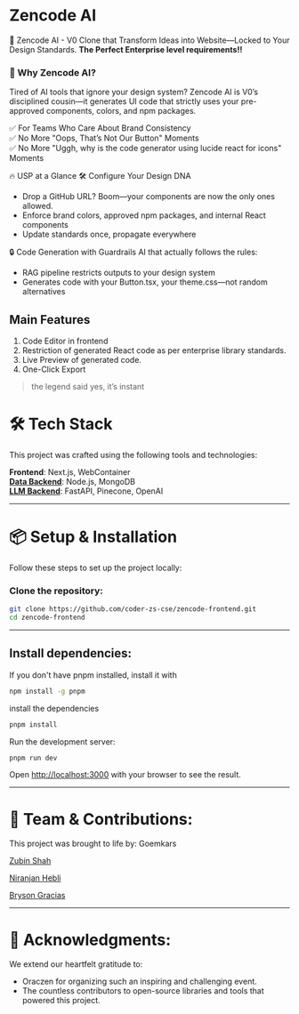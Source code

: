 # **Zencode AI**

🚀 Zencode AI - 
V0 Clone that Transform Ideas into Website—Locked to Your Design Standards. **The Perfect Enterprise level requirements!!**

### 🌟 Why Zencode AI?
Tired of AI tools that ignore your design system? Zencode AI is V0’s disciplined cousin—it generates UI code that strictly uses your pre-approved components, colors, and npm packages.

✅ For Teams Who Care About Brand Consistency <br>
✅ No More "Oops, That’s Not Our Button" Moments <br>
✅ No More "Uggh, why is the code generator using lucide react for icons" Moments <br>

🔥 USP at a Glance
🛠️ Configure Your Design DNA
- Drop a GitHub URL? Boom—your components are now the only ones allowed.
- Enforce brand colors, approved npm packages, and internal React components
- Update standards once, propagate everywhere

🔒 Code Generation with Guardrails
AI that actually follows the rules:
- RAG pipeline restricts outputs to your design system
- Generates code with your Button.tsx, your theme.css—not random alternatives

## Main Features

1. Code Editor in frontend
2. Restriction of generated React code as per enterprise library standards.
3. Live Preview of generated code.
4. One-Click Export <br>
> the legend said yes, it’s instant

# 🛠️ **Tech Stack**

This project was crafted using the following tools and technologies:

**Frontend**: Next.js, WebContainer <br>
**[Data Backend](https://github.com/coder-zs-cse/zencode-nodejs)**: Node.js, MongoDB <br>
**[LLM Backend](https://github.com/coder-zs-cse/zencode-backend)**: FastAPI, Pinecone, OpenAI <br> 

---

# 📦 **Setup & Installation**

Follow these steps to set up the project locally:

### **Clone the repository:**
```bash
git clone https://github.com/coder-zs-cse/zencode-frontend.git
cd zencode-frontend

```
---
## **Install dependencies**:

If you don't have pnpm installed, install it with

```bash
npm install -g pnpm
```

install the dependencies

```bash
pnpm install
```

Run the development server:

```bash
pnpm run dev
```

Open [http://localhost:3000](http://localhost:3000) with your browser to see the result.

---

# 🤝 **Team & Contributions**:
This project was brought to life by: Goemkars

[Zubin Shah](http://github.com/coder-zs-cse/)

[Niranjan Hebli](https://github.com/NiranjanHebli)

[Bryson Gracias](https://github.com/)

---

# 🌟 **Acknowledgments**:

 We extend our heartfelt gratitude to:

- Oraczen for organizing such an inspiring and challenging event.
- The countless contributors to open-source libraries and tools that powered this project.



